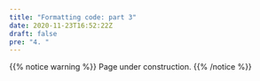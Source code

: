 ```yaml
---
title: "Formatting code: part 3"
date: 2020-11-23T16:52:22Z
draft: false
pre: "4. "
---
```



{{% notice warning %}}
Page under construction.
{{% /notice %}}
